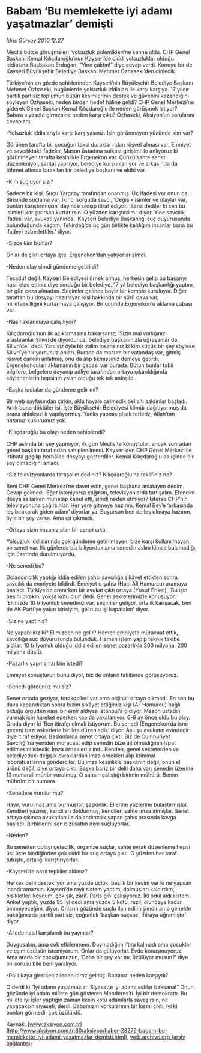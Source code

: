 # Babam ‘Bu memlekette iyi adamı yaşatmazlar’ demişti

*İdris Gürsoy 2010.12.27*

<font class="agenda2NewsSpot">
 Meclis bütçe görüşmeleri ‘yolsuzluk polemikleri’ne sahne oldu. CHP Genel Başkanı Kemal Kılıçdaroğlu’nun Kayseri’de ciddi yolsuzluklar olduğu iddiasına Başbakan Erdoğan, “Yine çaktın!” diye cevap verdi. Konuyu bir de Kayseri Büyükşehir Belediye Başkanı Mehmet Özhaseki’den dinledik.
 <span>
 </span>
</font>
<font class="newsDetail">
 <p>
  <p class="MsoNormal">
   Türkiye’nin en gözde şehirlerinden Kayseri’nin Büyükşehir Belediye Başkanı Mehmet Özhaseki, bugünlerde yolsuzluk iddiaları ile karşı karşıya. 17 yıldır partili partisiz toplumun bütün kesimlerinin destek ve güvenini kazandığını söyleyen Özhaseki, neden birden hedef hâline geldi? CHP Genel Merkezi’ne giderek Genel Başkan Kemal Kılıçdaroğlu ile neden görüşmek istiyor? Babası siyasete girmesine neden karşı çıktı? Özhaseki, Aksiyon’un sorularını cevapladı.
  </p>
  <p class="MsoNormal">
   -Yolsuzluk iddialarıyla karşı karşıyasınız. İşin görünmeyen yüzünde kim var?
  </p>
  <p class="MsoNormal">
   Görünen tarafta bir çocuğun taksi duraklarından rüşvet alması var. Emniyet ve savcılıktaki ifadeler, Mason üstadına suikast girişimi ile anlıyoruz ki görünmeyen tarafta kesinlikle Ergenekon var. Çünkü sahte senet düzenleniyor, şantaj yapılıyor, belediye kurşunlanıyor ve arkasında da töhmet altında bırakılan bir belediye başkanı ve ekibi var.
  </p>
  <p class="MsoNormal">
   -Kim suçluyor sizi?
  </p>
  <p class="MsoNormal">
   Sadece bir kişi. Suçu Yargıtay tarafından onanmış. Üç ifadesi var onun da. Birisinde suçlama var. İkinci sorguda savcı, ‘Değişik isimler ve olaylar var, bunları karıştırmışsın’ deyince sıkışıp itiraf ediyor. ‘Bana dediler ki sen bu isimleri karıştırırsan kurtarırsın. O yüzden karıştırdım.’ diyor. Yine savcılık ifadesi var, avukatı yanında. ‘Kayseri Belediye Başkanlığı suç duyurusunda bulunduğunda kaçtım, Tekirdağ’da üç gün birlikte kaldığım insanlar bana bu ifadeyi ezberlettiler.’ diyor.
  </p>
  <p class="MsoNormal">
   -Sizce kim bunlar?
  </p>
  <p class="MsoNormal">
   Onlar da çıktı ortaya işte, Ergenekon’dan yatıyorlar şimdi.
  </p>
  <p class="MsoNormal">
   -Neden olay şimdi gündeme getirildi?
  </p>
  <p class="MsoNormal">
   Tesadüf değil. Kayseri Belediyesi örnek olmuş, herkesin gelip bu başarıyı nasıl elde ettiniz diye sorduğu bir belediye. 17 yıl belediye başkanlığı yaptım, bir gün ceza almadım. Seçimler gelince böyle bir komplo kuruluyor. Diğer taraftan bu dosyayı hazırlayan kişi hakkında bir sürü dava var, milletvekilliğini kurtarmaya çalışıyor. Bir ucunda Ergenekon’u aklama çabası var.
  </p>
  <p class="MsoNormal">
   -Nasıl aklanmaya çalışılıyor?
  </p>
  <p class="MsoNormal">
   Kılıçdaroğlu’nun ilk açıklamasına bakarsanız; ‘Sizin mal varlığınızı araştıranlar Silivri’de diyordunuz, belediye başkanınızla uğraşanlar da Silivri’de.’ dedi. Yani siz öyle bir zalim insansınız ki kim küçük bir şey söylese Silivri’ye tıkıyorsunuz onları. Burada da masum bir vatandaş var, gitmiş rüşvet çarkını anlatmış, onu da alıp tıkmışsınız demeye getirdi. Ergenekoncuları aklamanın bir çabası var burada. Bütün bunlar tabii bilgilere, belgelere dayanıp adliye tarafından ortaya çıkarıldığında söylenenlerin hepsinin yalan olduğu tek tek anlaşıldı.
  </p>
  <p class="MsoNormal">
   -Başka iddialar da gündeme gelir mi?
  </p>
  <p class="MsoNormal">
   Bir web sayfasından çirkin, akla hayale gelmedik bel altı saldırılar başladı. Artık buna döktüler işi. İşte Büyükşehir Belediyesi kömür dağıtıyormuş da orada ahlaksızlık yapılıyormuş. Yanlış yapmış olsak terleriz, Allah’tan hatamız kusurumuz yok.
  </p>
  <p class="MsoNormal">
   -Kılıçdaroğlu bu olayı neden sahiplendi?
  </p>
  <p class="MsoNormal">
   CHP aslında bir şey yapmıyor, ilk gün Meclis’te konuştular, ancak sonradan genel başkan tarafından sahiplenilmedi. Kayseri’den CHP Genel Merkezi ile irtibata geçilip herhâlde dosyayı gösterdiler. Kemal Kılıçdaroğlu da içinde bir şey olmadığını anladı.
  </p>
  <p class="MsoNormal">
   -Siz televizyonlarda tartışalım dediniz? Kılıçdaroğlu’na teklifiniz ne?
  </p>
  <p class="MsoNormal">
   Beni CHP Genel Merkezi’ne davet edin, genel başkana anlatayım dedim. Cevap gelmedi. Eğer isteniyorsa çağırsın, televizyonlarda tartışalım. Efendim dosya sallarken muhatap kabul etti, şimdi neden etmiyor? İsterse CHP’nin televizyonuna çağırsınlar. Her yere gitmeye hazırım. Kemal Bey’e ‘arkasında leş bırakarak giden adam’ diyorlar ya! Buyursun ben de leş olmaya hazırım, öyle bir şey varsa. Ama çıt çıkmadı.
  </p>
  <p class="MsoNormal">
   -Ortaya sizin imzanız olan bir senet çıktı.
  </p>
  <p class="MsoNormal">
   Yolsuzluk iddialarında çok gündeme getirilmeyen, bize karşı kullanılmayan bir senet var. İlk günlerde biz biliyorduk ama senedin aslını kimse bulamadığı için üzerinde durulmuyordu.
  </p>
  <p class="MsoNormal">
   -Ne senedi bu?
  </p>
  <p class="MsoNormal">
   Dolandırıcılık yaptığı iddia edilen şahsı savcılığa şikâyet ettikten sonra, savcılık da emniyete bildirdi. Emniyet o şahsı (Hacı Ali Hamurcu) aramaya başladı. Türkiye’de aranırken bir avukat çıktı ortaya (Yusuf Erikel), ‘Bu işin peşini bırakın, yoksa kötü olur’ dedi. Genel sekreterimizle konuşuyor. ‘Elimizde 10 trilyonluk senediniz var, seçimler geliyor, ortalık karışacak, ben de AK Parti’ye yakın birisiyim, gelin bu işi kapatalım’ diyor.
  </p>
  <p class="MsoNormal">
   -Siz ne yaptınız?
  </p>
  <p class="MsoNormal">
   Ne yapabiliriz ki? Elimizden ne gelir? Hemen emniyete müracaat ettik, savcılığa suç duyurusunda bulunduk. Hemen işlem yapıp teknik takibe aldılar. 10 trilyonluk olduğu iddia edilen senet pazarlıkla 300 milyona, 200 milyona düştü.
  </p>
  <p class="MsoNormal">
   -Pazarlık yapmanızı kim istedi?
  </p>
  <p class="MsoNormal">
   Emniyet konuşturun bunu diyor, biz de onların takibinde görüşüyoruz.
  </p>
  <p class="MsoNormal">
   -Senedi gördünüz mü siz?
  </p>
  <p class="MsoNormal">
   Senet ortada geziyor, fotokopileri var ama orijinali ortaya çıkmadı. En son bu dava kapandıktan sonra bizim şikâyet ettiğimiz kişi (Ali Hamurcu) bağlı olduğu örgütten nasıl bir emir aldıysa İstanbul’a gidiyor. Mason üstadını vurmak için hareket ederken kapıda yakalanıyor. 6-8 ay önce oldu bu olay. Orada diyor ki ‘Ben itirafçı olmak istiyorum. Bu senedi (Engenekon’da ismi geçen) bazı askerlerle birlikte düzenledik’ diyor. Aslı şu avukatın evindedir diye itiraf ediyor. Baskınlarda senet ortaya çıktı. Biz de Cumhuriyet Savcılığı’na yeniden müracaat edip senedin bize ait olmadığının ispat edilmesini istedik. İmza örnekleri alındı. Benden, genel sekreterden ve belediyedeki değişik evraklardan imza örnekleri alıp kriminal laboratuarlarına gönderdiler. Bu imza kesinlikle başkanın değil, onun el ürünü değil, diye ortaya çıktı. Başka bariz bir delil daha var; senedin üzerine 13 numaralı mühür vurulmuş. O şahsın çalıştığı birimin mühürü. Benim mührüm bir numara.
  </p>
  <p class="MsoNormal">
   -Senetlere vurulur mu?
  </p>
  <p class="MsoNormal">
   Hayır, vurulmaz ama vurmuşlar, şaşkınlık. Ellerine yüzlerine bulaştırmışlar. Kendileri yazmış, kendileri doldurmuş, kendileri sahte imza atmışlar. Senet ortaya çıkınca avukatları ile dolandırıcılık yapan şahıs arasında kavga başladı. Birbirlerini sen bizi sattın diye suçluyorlar.
  </p>
  <p class="MsoNormal">
   -Neden?
  </p>
  <p class="MsoNormal">
   Bu senetten dolayı çetecilik, organize suçlar, sahte evrak düzenleme hepsi üst üste bindiğinden çok ciddi bir suç ortaya çıktı. O yüzden her taraf tutuştu, ortalığı karıştırıyorlar.
  </p>
  <p class="MsoNormal">
   -Kayseri’de nasıl tepkiler aldınız?
  </p>
  <p class="MsoNormal">
   Herkes beni destekliyor ama yüzde üçlük, beşlik bir kesim var ki ne yapsan inandıramazsın. Kayseri’de raylı sistem yaptım, dolmuşları kaldırdım, bisikletleri koydum, çok şık, zarif. Paris gibi çalışıyoruz. İki ödül aldı sistem. Anket yaptık, yüzde 95 iyi dedi ama yüzde 5 kötü, rezil, ölünceye kadar binmeyeceğim, diyor. Onların gözünde suçlu ilan edilmişimdir ama genelde baktığımızda partili partisiz, çoğunluk ‘başkan suçsuz, iftiraya uğramıştır’ diyor.
  </p>
  <p class="MsoNormal">
   -Ailede nasıl karşılandı bu yayınlar?
  </p>
  <p class="MsoNormal">
   Duygusalım, ama çok etkilenmem. Duymadığım iftira kalmadı ama çocuklar ve eşim üzülsün istemiyorum. Onlar da gülüyorlar. Evde konuşmuyoruz. Ama arada bir çocuğumuzun, ‘Baba bir şey var mı, üzülüyor musun?’ diye bir sorusu bile beni yaralıyor.
  </p>
  <p class="MsoNormal">
   -Politikaya girerken aileden itiraz gelmiş. Babanız neden karşıydı?
  </p>
  <p class="MsoNormal">
   O derdi ki “İyi adamı yaşatmazlar. Siyasette iyi adamı astılar baksana!” Onun gözünde iyi adam millete gün gösteren Menderes’ti. İyi bir demokrattı. Bu millete iyi işler yaptığın zaman kesin kötü adamlarla savaşırsın, ne yapacaksın siyaseti, derdi. Babamızın korkularının bir kısmı çıktı, iyi ki bunları görmedi, çok üzülürdü.
  </p>
 </p>
</font>

Kaynak: [www.aksiyon.com.tr](http://www.aksiyon.com.tr:80/aksiyon/haber-28276-babam-bu-memlekette-iyi-adami-yasatmazlar-demisti.html), [web.archive.org (arşiv bağlantısı)](http://web.archive.org/web/20101231192453/http://www.aksiyon.com.tr:80/aksiyon/haber-28276-babam-bu-memlekette-iyi-adami-yasatmazlar-demisti.html)
